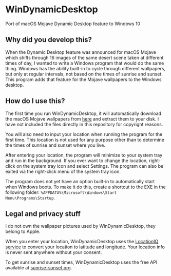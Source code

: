 # WinDynamicDesktop
Port of macOS Mojave Dynamic Desktop feature to Windows 10

## Why did you develop this?

When the Dynamic Desktop feature was announced for macOS Mojave which shifts through 16 images of the same desert scene taken at different times of day, I wanted to write a Windows program that would do the same thing. Windows has the ability built-in to cycle through different wallpapers, but only at regular intervals, not based on the times of sunrise and sunset. This program adds that feature for the Mojave wallpapers to the Windows desktop.

## How do I use this?

The first time you run WinDynamicDesktop, it will automatically download the macOS Mojave wallpapers from [here](https://files.rb.gd/mojave_dynamic.zip) and extract them to your disk. I have not included the files directly in this repository for copyright reasons.

You will also need to input your location when running the program for the first time. This location is not used for any purpose other than to determine the times of sunrise and sunset where you live.

After entering your location, the program will minimize to your system tray and run in the background. If you ever want to change the location, right-click on the system tray icon and select Settings. The program can also be exited via the right-click menu of the system tray icon.

The program does not yet have an option built-in to automatically start when Windows boots. To make it do this, create a shortcut to the EXE in the following folder: `%APPDATA%\Microsoft\Windows\Start Menu\Programs\Startup`.

## Legal and privacy stuff
I do not own the wallpaper pictures used by WinDynamicDesktop, they belong to Apple.

When you enter your location, WinDynamicDesktop uses the [LocationIQ service](https://locationiq.org/) to convert your location to latitude and longitude. Your location info is never sent anywhere without your consent.

To get sunrise and sunset times, WinDynamicDesktop uses the free API available at [sunrise-sunset.org](https://sunrise-sunset.org/).
